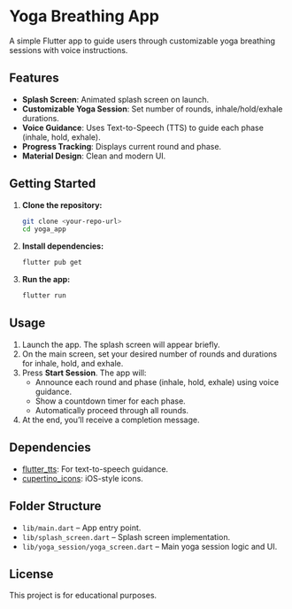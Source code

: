 # Yoga Breathing App

A simple Flutter app to guide users through customizable yoga breathing sessions with voice instructions.

## Features

- **Splash Screen**: Animated splash screen on launch.
- **Customizable Yoga Session**: Set number of rounds, inhale/hold/exhale durations.
- **Voice Guidance**: Uses Text-to-Speech (TTS) to guide each phase (inhale, hold, exhale).
- **Progress Tracking**: Displays current round and phase.
- **Material Design**: Clean and modern UI.

## Getting Started

1. **Clone the repository:**
   ```sh
   git clone <your-repo-url>
   cd yoga_app
   ```
2. **Install dependencies:**
   ```sh
   flutter pub get
   ```
3. **Run the app:**
   ```sh
   flutter run
   ```

## Usage

1. Launch the app. The splash screen will appear briefly.
2. On the main screen, set your desired number of rounds and durations for inhale, hold, and exhale.
3. Press **Start Session**. The app will:
   - Announce each round and phase (inhale, hold, exhale) using voice guidance.
   - Show a countdown timer for each phase.
   - Automatically proceed through all rounds.
4. At the end, you’ll receive a completion message.

## Dependencies

- [flutter_tts](https://pub.dev/packages/flutter_tts): For text-to-speech guidance.
- [cupertino_icons](https://pub.dev/packages/cupertino_icons): iOS-style icons.

## Folder Structure

- `lib/main.dart` – App entry point.
- `lib/splash_screen.dart` – Splash screen implementation.
- `lib/yoga_session/yoga_screen.dart` – Main yoga session logic and UI.

## License

This project is for educational purposes.
